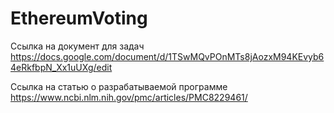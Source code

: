 # EthereumVoting
Ссылка на документ для задач
https://docs.google.com/document/d/1TSwMQvPOnMTs8jAozxM94KEvyb64eRkfbpN_Xx1uUXg/edit

Ссылка на статью о разрабатываемой программе
https://www.ncbi.nlm.nih.gov/pmc/articles/PMC8229461/
